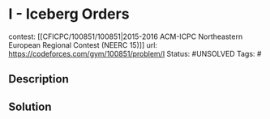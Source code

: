 # I - Iceberg Orders

contest: [[CFICPC/100851/100851|2015-2016 ACM-ICPC Northeastern European Regional Contest (NEERC 15)]]
url: https://codeforces.com/gym/100851/problem/I
Status: #UNSOLVED
Tags: #

## Description

## Solution

